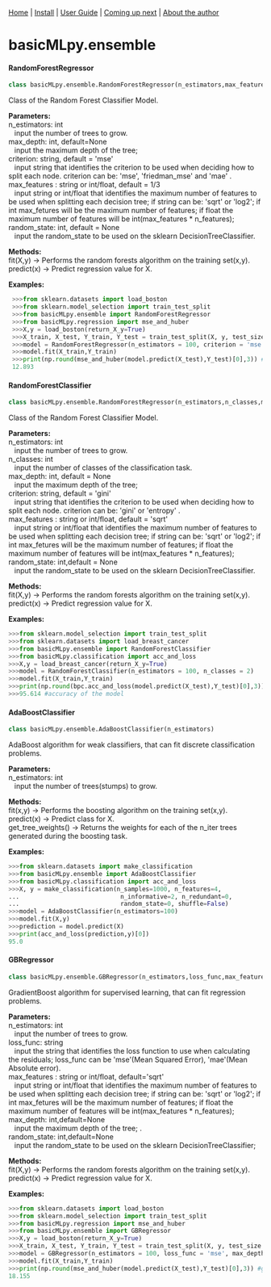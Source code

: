 [Home](https://henrysilvacs.github.io/basicMLpy/)  | [Install](https://henrysilvacs.github.io/basicMLpy/install) | [User Guide](https://henrysilvacs.github.io/basicMLpy/user_guide) | [Coming up next](https://henrysilvacs.github.io/basicMLpy/coming_up_next) | [About the author](https://henrysilvacs.github.io/basicMLpy/about)
# basicMLpy.ensemble
#### RandomForestRegressor
```python
class basicMLpy.ensemble.RandomForestRegressor(n_estimators,max_features =1/3,max_depth=None,criterion='mse',random_state=None)
```
Class of the Random Forest Classifier Model.<br />


**Parameters:**<br /> 
           n_estimators: int<br />
               &nbsp;&nbsp;&nbsp;input the number of trees to grow.<br />
           max_depth: int, default=None<br />
               &nbsp;&nbsp;&nbsp;input the maximum depth of the tree; <br />
           criterion: string, default = 'mse'<br />
               &nbsp;&nbsp;&nbsp;input string that identifies the criterion to be used when deciding how to split each node. criterion can be: 'mse', 'friedman_mse' and 'mae' .<br />
           max_features : string or int/float, default = 1/3<br />
               &nbsp;&nbsp;&nbsp;input string or int/float that identifies the maximum number of features to be used when splitting each decision tree; if string can be: 'sqrt' or 'log2'; if int max_fetures will be the maximum number of features; if float the maximum number of features will be int(max_features * n_features);            
           random_state: int, default = None<br />
               &nbsp;&nbsp;&nbsp;input the random_state to be used on the sklearn DecisionTreeClassifier.<br /> 


**Methods:**<br />
       fit(X,y) -> Performs the random forests algorithm on the training set(x,y).<br />
       predict(x) -> Predict regression value for X.<br />


**Examples:**
```python
 >>>from sklearn.datasets import load_boston
 >>>from sklearn.model_selection import train_test_split
 >>>from basicMLpy.ensemble import RandomForestRegressor
 >>>from basicMLpy.regression import mse_and_huber
 >>>X,y = load_boston(return_X_y=True)
 >>>X_train, X_test, Y_train, Y_test = train_test_split(X, y, test_size = 0.2, random_state=5) 
 >>>model = RandomForestRegressor(n_estimators = 100, criterion = 'mse', max_features = 1/3)
 >>>model.fit(X_train,Y_train)
 >>>print(np.round(mse_and_huber(model.predict(X_test),Y_test)[0],3)) #gets the mse
 12.893
```


#### RandomForestClassifier
```python
class basicMLpy.ensemble.RandomForestRegressor(n_estimators,n_classes,max_depth=None,criterion='gini',random_state=None,max_features='sqrt')
```
Class of the Random Forest Classifier Model.<br />


**Parameters:**<br /> 
            n_estimators: int<br /> 
               &nbsp;&nbsp;&nbsp;input the number of trees to grow.<br /> 
           n_classes: int<br /> 
               &nbsp;&nbsp;&nbsp;input the number of classes of the classification task.<br /> 
           max_depth: int, default = None<br /> 
               &nbsp;&nbsp;&nbsp;input the maximum depth of the tree; <br /> 
           criterion: string, default = 'gini'<br /> 
               &nbsp;&nbsp;&nbsp;input string that identifies the criterion to be used when deciding how to split each node. criterion can be: 'gini' or 'entropy' .<br /> 
           max_features : string or int/float, default = 'sqrt'<br /> 
               &nbsp;&nbsp;&nbsp;input string or int/float that identifies the maximum number of features to be used when splitting each decision tree; if string can be: 'sqrt' or 'log2'; if int max_fetures will be the maximum number of features; if float the maximum number of features will be int(max_features * n_features);                   
           random_state: int,default = None<br /> 
               &nbsp;&nbsp;&nbsp;input the random_state to be used on the sklearn DecisionTreeClassifier.<br /> 


**Methods:**<br />
       fit(X,y) -> Performs the random forests algorithm on the training set(x,y).<br />
       predict(x) -> Predict regression value for X.<br />   


 **Examples:**
 ```python
 >>>from sklearn.model_selection import train_test_split
 >>>from sklearn.datasets import load_breast_cancer
 >>>from basicMLpy.ensemble import RandomForestClassifier
 >>>from basicMLpy.classification import acc_and_loss
 >>>X,y = load_breast_cancer(return_X_y=True)
 >>>model = RandomForestClassifier(n_estimators = 100, n_classes = 2)
 >>>model.fit(X_train,Y_train)
 >>>print(np.round(bpc.acc_and_loss(model.predict(X_test),Y_test)[0],3)) #gets the accuracy in %
 >>>95.614 #accuracy of the model
 ```
 
 
 #### AdaBoostClassifier
 ```python
 class basicMLpy.ensemble.AdaBoostClassifier(n_estimators)
 ```
AdaBoost algorithm for weak classifiers, that can fit discrete classification problems.<br /> 


**Parameters:**<br />
            n_estimators: int<br />
                &nbsp;&nbsp;&nbsp;input the number of trees(stumps) to grow.<br /> 
              
              
              
**Methods:**      
        fit(x,y) -> Performs the boosting algorithm on the training set(x,y).<br />
        predict(x) -> Predict class for X.<br />
        get_tree_weights() -> Returns the weights for each of the n_iter trees generated during the boosting task.<br />
        
        
 **Examples:**
 ```python
>>>from sklearn.datasets import make_classification
>>>from basicMLpy.ensemble import AdaBoostClassifier
>>>from basicMLpy.classification import acc_and_loss
>>>X, y = make_classification(n_samples=1000, n_features=4,
...                            n_informative=2, n_redundant=0,
...                            random_state=0, shuffle=False)
>>>model = AdaBoostClassifier(n_estimators=100)
>>>model.fit(X,y)
>>>prediction = model.predict(X)
>>>print(acc_and_loss(prediction,y)[0])
95.0
 ```
 
 
#### GBRegressor
```python
class basicMLpy.ensemble.GBRegressor(n_estimators,loss_func,max_features=None,max_depth=None,random_state=None)
```
GradientBoost algorithm for supervised learning, that can fit regression problems.


**Parameters:**<br />
            n_estimators: int<br />
                &nbsp;&nbsp;&nbsp;input the number of trees to grow.<br />
            loss_func: string<br />
                &nbsp;&nbsp;&nbsp;input the string that identifies the loss function to use when calculating the residuals; loss_func can be  'mse'(Mean Squared Error), 'mae'(Mean Absolute error).<br />
            max_features : string or int/float, default='sqrt'<br />
                &nbsp;&nbsp;&nbsp;input string or int/float that identifies the maximum number of features to be used when splitting each decision tree; if string can be: 'sqrt' or 'log2'; if int max_fetures will be the maximum number of features; if float the maximum number of features will be int(max_features * n_features);  
            max_depth: int,default=None<br />
                &nbsp;&nbsp;&nbsp;input the maximum depth of the tree; .<br />
            random_state: int,default=None<br />
                &nbsp;&nbsp;&nbsp;input the random_state to be used on the sklearn DecisionTreeClassifier; <br />
                
                
**Methods:**<br />
       fit(X,y) -> Performs the random forests algorithm on the training set(x,y).<br />
       predict(x) -> Predict regression value for X.<br />       
       
       
 **Examples:**
 ```python
 >>>from sklearn.datasets import load_boston
 >>>from sklearn.model_selection import train_test_split
 >>>from basicMLpy.regression import mse_and_huber
 >>>from basicMLpy.ensemble import GBRegressor
 >>>X,y = load_boston(return_X_y=True)
 >>>X_train, X_test, Y_train, Y_test = train_test_split(X, y, test_size = 0.2, random_state=5)  
 >>>model = GBRegressor(n_estimators = 100, loss_func = 'mse', max_depth = 3)
 >>>model.fit(X_train,Y_train)
 >>>print(np.round(mse_and_huber(model.predict(X_test),Y_test)[0],3)) #gets the mse
 18.155
 ```
